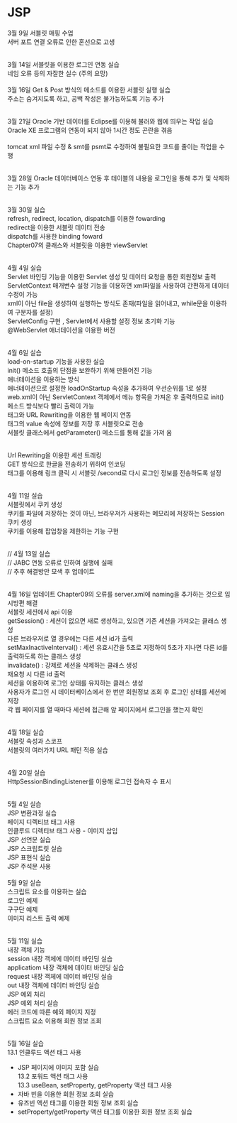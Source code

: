 # JSP
3월 9일 서블릿 매핑 수업<br>
서버 포트 연결 오류로 인한 혼선으로 고생<br><br>

3월 14일 서블릿을 이용한 로그인 연동 실습<br>
네임 오류 등의 자잘한 실수 (주의 요망)<br><br>
3월 16일 Get & Post 방식의 메소드를 이용한 서블릿 실행 실습<br>
주소는 숨겨지도록 하고, 공백 작성은 불가능하도록 기능 추가<br><br>

3월 21일 Oracle 기반 데이터를 Eclipse를 이용해 불러와 웹에 띄우는 작업 실습<br>
Oracle XE 프로그램의 연동이 되지 않아 1시간 정도 곤란을 겪음 <br><br>
tomcat xml 파일 수정 & smt를 psmt로 수정하여 불필요한 코드를 줄이는 작업을 수행 <br><br>

3월 28일 Oracle 데이터베이스 연동 후 테이블의 내용을 로그인을 통해 추가 및 삭제하는 기능 추가<br><br>

3월 30일 실습<br>refresh, redirect, location, dispatch를 이용한 fowarding<br>redirect을 이용한 서블릿 데이터 전송<br>dispatch를 사용한 binding foward
<br> Chapter07의 클래스와 서블릿을 이용한 viewServlet <br><br>

4월 4일 실습<br>
Servlet 바인딩 기능을 이용한 Servlet 생성 및 데이터 요청을 통한 회원정보 출력 <br>
ServletContext 매개변수 설정 기능을 이용하면 xml파일을 사용하여 간편하게 데이터 수정이 가능<br>
xml이 아닌 file을 생성하여 실행하는 방식도 존재(파일을 읽어내고, while문을 이용하여 구분자를 설정) <br> 
ServletConfig 구현 , Servlet에서 사용할 설정 정보 초기화 기능 <br>
@WebServlet 애너테이션을 이용한 버전 <br><br>

4월 6일 실습 <br>
load-on-startup 기능을 사용한 실습<br> 
init() 메소드 호출의 단점을 보완하기 위해 만들어진 기능<br> 
애너테이션을 이용하는 방식<br>
애너테이션으로 설정한 loadOnStartup 속성을 추가하여 우선순위를 1로 설정<br>
web.xml이 아닌 ServletContext 객체에서 메뉴 항목을 가져온 후 출력하므로 init() 메소드 방식보다 빨리 출력이 가능 <br>
<hidden> 태그와 URL Rewriting을 이용한 웹 페이지 연동 <br>
<hidden> 태그의 value 속성에 정보를 저장 후  서블릿으로 전송 <br>
서블릿 클래스에서 getParameter() 메소드를 통해 값을 가져 옴 <br> <br>

Url Rewriting을 이용한 세션 트래킹<br>
GET 방식으로 한글을 전송하기 위하여 인코딩<br>
<a> 태그를 이용해 링크 클릭 시 서블릿 /second로 다시 로그인 정보를 전송하도록 설정<br><br>

4월 11일 실습<br>
서블릿에서 쿠키 생성<br>
쿠키를 파일에 저장하는 것이 아닌, 브라우저가 사용하는 메모리에 저장하는 Session 쿠키 생성<br>
쿠키를 이용해 팝업창을 제한하는 기능 구현<br> <br>

// 4월 13일 실습<br>
// JABC 연동 오류로 인하여 실행에 실패 <br>
// 추후 해결방안 모색 후 업데이트 <br><br>

4월 16일 업데이트
Chapter09의 오류를 server.xml에 naming을 추가하는 것으로 임시방편 해결 <br>
서블릿 세션에서 api 이용<br>
getSession() : 세션이 없으면 새로 생성하고, 있으면 기존 세션을 가져오는 클래스 생성 <br>
다른 브라우저로 열 경우에는 다른 세션 id가 출력<br>
setMaxInactiveInterval() : 세션 유효시간을 5초로 지정하여 5초가 지나면 다른 id를 출력하도록 하는 클래스 생성 <br>
invalidate() : 강제로 세션을 삭제하는 클래스 생성 <br>
재요청 시 다른 id 출력 <br> 
세션을 이용하여 로그인 상태를 유지하는 클래스 생성<br>
사용자가 로그인 시 데이터베이스에서 한 번만 회원정보 조회 후 로그인 상태를 세션에 저장 <br>
각 웹 페이지를 열 때마다 세션에 접근해 앞 페이지에서 로그인을 했는지 확인<br><br>

4월 18일 실습<br>
서블릿 속성과 스코프<br>
서블릿의 여러가지 URL 패턴 적용 실습<br><br>

4월 20일 실습<br>
HttpSessionBindingListener를 이용해 로그인 접속자 수 표시 <br><br>

5월 4일 실습 <br>
JSP 변환과정 실습<br>
페이지 디렉티브 태그 사용<br>
인클루드 디렉티브 태그 사용 - 이미지 삽입<br>
JSP 선언문 실습 <br>
JSP 스크립트릿 실습 <br>
JSP 표현식 실습<br> 
JSP 주석문 사용<br><br>
5월 9일 실습<br>
스크립트 요소를 이용하는 실습<br>
로그인 예제<br>
구구단 예제<br>
이미지 리스트 출력 예제<br><br>

5월 11일 실습<br>
내장 객체 기능<br>
session 내장 객체에 데이터 바인딩 실습<br>
applicatiom 내장 객체에 데이터 바인딩 실습<br>
request 내장 객체에 데이터 바인딩 실습<br>
out 내장 객체에 데이터 바인딩 실습<br>
JSP 예외 처리<br>
JSP 예외 처리 실습<br>
에러 코드에 따른 예외 페이지 지정<br>
스크립트 요소 이용해 회원 정보 조회<br><br>

5월 16일 실습<br>
13.1 인클루드 액션 태그 사용<br>
- JSP 페이지에 이미지 포함 실습<br>
13.2 포워드 액션 태그 사용<br>
13.3 useBean, setProperty, getProperty 액션 태그 사용 <br>
- 자바 빈을 이용한 회원 정보 조회 실습 <br>
- 유즈빈 액션 태그를 이용한 회원 정보 조회 실습 <br>
- setProperty/getProperty 액션 태그를 이용한 회원 정보 조회 실습 <br>
